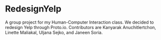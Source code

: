 # RedesignYelp
A group project for my Human-Computer Interaction class. We decided to redesign Yelp through Proto.io. Contributors are Kanyarak Anuchitlertchon, Linette Maliakal, Uljana Sejko, and Janeen Soria.
